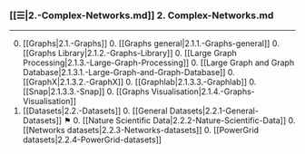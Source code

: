 
### [[☰|2.-Complex-Networks.md]] 2. Complex-Networks.md
---
0. [[Graphs|2.1.-Graphs]]
    0. [[Graphs general|2.1.1.-Graphs-general]]
    0. [[Graphs Library|2.1.2.-Graphs-Library]]
    0. [[Large Graph Processing|2.1.3.-Large-Graph-Processing]]
        0. [[Large Graph and Graph Database|2.1.3.1.-Large-Graph-and-Graph-Database]]
        0. [[GraphX|2.1.3.2.-GraphX]]
        0. [[Graphlab|2.1.3.3.-Graphlab]]
        0. [[Snap|2.1.3.3.-Snap]]
    0. [[Graphs Visualisation|2.1.4.-Graphs-Visualisation]]
0. [[Datasets|2.2.-Datasets]]
    0. [[General Datasets|2.2.1-General-Datasets]] ⚑
    0. [[Nature Scientific Data|2.2.2-Nature-Scientific-Data]]
    0. [[Networks datasets|2.2.3-Networks-datasets]]
    0. [[PowerGrid datasets|2.2.4-PowerGrid-datasets]]
